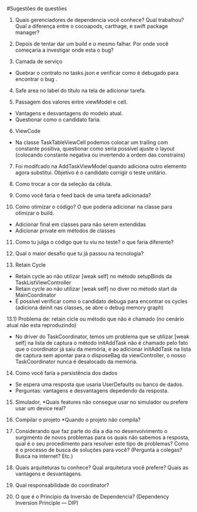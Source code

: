 #Sugestões de questões

1) Quais gerenciadores de dependencia você conhece? Qual trabalhou? Qual a diferença entre o cocoapods, carthage, e swift package manager?

2) Depois de tentar dar um build e o mesmo falhar. Por onde você começaria a investigar onde esta o bug?

3) Camada de serviço
- Quebrar o contrato no tasks.json e verificar como é debugado para encontrar o bug .

4) Safe area no label do título na tela de adicionar tarefa.

5) Passagem dos valores entre viewModel e cell.
- Vantagens e desvantagens do modelo atual.
- Questionar como o candidato faria.

6) ViewCode
- Na classe TaskTableViewCell podemos colocar um trailing com constante positiva, questionar como
seria possível ajuste o layout (colocando constante negativa ou invertendo a ordem das constrains)

7) Foi modifcado na AddTaskViewModel quando adiciona outro elemento agora substitui. Objetivo é o candidato corrigir o teste unitário.

8) Como trocar a cor da seleção da  célula. 

9) Como você faria o feed back de uma tarefa adicionada?

10) Como otimizar o código? O que poderia adicionar na classe para otimizar o build.
- Adicionar final em classes para não serem extendidas 
- Adicionar private em métodos de classes

11) Como tu julga o código que tu viu no teste? o que faria diferente?

12) Qual o maior desafio que tu já passou na tecnologia?

13) Retain Cycle
- Retain cycle ao não utilizar [weak self] no método setupBinds da TaskListViewController    
- Retain cycle ao não utilizar [weak self] no diver no método start da MainCoordinator    
- É possível verificar como o candidato debuga para encontrar os cycles (adiciona deinit nas classes, se abre 
o debug memory graph)

13.1) Problema de: retain cicle ou método que não é chamado (no cenário atual não esta reproduzindo)
- No driver do TaskCoordinator, temos um problema que se utilizar [weak self] na lista de captura
o método initAddTask não é chamado pelo fato que o coordinator já saiu da memória, e ao adicionar initAddTask na lista de captura sem apontar para o disposeBag da viewController, o nosso TaskCoordinator
nunca é desalocado da memória.

14) Como você faria a persistência dos dados
- Se espera uma resposta que usaria UserDefaults ou banco de dados.
- Perguntas: vantagens e desvantagens depedendo da resposta. 

15) Simulador, *Quais features não consegue usar no simulador ou prefere usar um device real? 

16) Compilar o projeto *Quando o projeto não compila? 

17)  Considerando que faz parte do dia a dia no desenvolvimento o surgimento de novos problemas para os quais não sabemos a resposta, qual é o seu procedimento para resolver este tipo de problemas? Como é o processo de busca de soluções para você? (Pergunta a colegas? Busca na internet? Etc.)

18) Quais arquiteturas tu conhece? Qual arquitetura você prefere?  Quais as vantagens e desvantagens.

19) Qual responsabilidade do coordinator?

20) O que é o Princípio da Inversão de Dependencia? (Dependency Inversion Principle — DIP)
